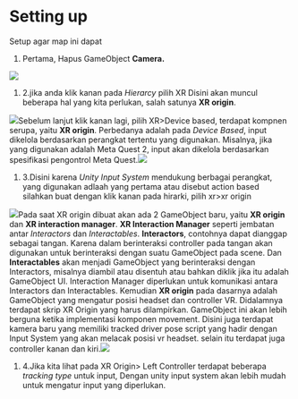 # Setting up

Setup agar map ini dapat

1. Pertama, Hapus GameObject **Camera.**

![](https://files.gitbook.com/v0/b/gitbook-x-prod.appspot.com/o/spaces%2FaqmFisaJr4K91KrM0Nhv%2Fuploads%2Fcj645zrYZbGqEwO8SiBQ%2Fimage.png?alt=media\&token=66e0e133-00d9-4d6f-adf3-ec6d07d9807f)

1. 2.jika anda klik kanan pada _Hierarcy_ pilih XR Disini akan muncul beberapa hal yang kita perlukan, salah satunya **XR origin**.

![](https://files.gitbook.com/v0/b/gitbook-x-prod.appspot.com/o/spaces%2FaqmFisaJr4K91KrM0Nhv%2Fuploads%2F0FHbbQ52u9dYysrZe7Es%2Fimage.png?alt=media\&token=ba942b17-6367-453a-a991-1de0f260290f)Sebelum lanjut klik kanan lagi, pilih XR>Device based, terdapat kompnen serupa, yaitu **XR origin**. Perbedanya adalah pada _Device Based_, input dikelola berdasarkan perangkat tertentu yang digunakan. Misalnya, jika yang digunakan adalah Meta Quest 2, input akan dikelola berdasarkan spesifikasi pengontrol Meta Quest.![](https://files.gitbook.com/v0/b/gitbook-x-prod.appspot.com/o/spaces%2FaqmFisaJr4K91KrM0Nhv%2Fuploads%2F1NMPigrRjZRK9TLQEWI7%2Fimage.png?alt=media\&token=09f8596c-6e5a-4830-a02d-33c4775d05d5)

1. 3.Disini karena _Unity Input System_ mendukung berbagai perangkat, yang digunakan adlaah yang pertama atau disebut action based silahkan buat dengan klik kanan pada hirarki, pilih xr>xr origin

![](https://files.gitbook.com/v0/b/gitbook-x-prod.appspot.com/o/spaces%2FaqmFisaJr4K91KrM0Nhv%2Fuploads%2FKoqEgxB8rLqyKwdvZyvv%2Fimage.png?alt=media\&token=b70ab107-16a4-44a5-9227-a49aeb4a8d11)Pada saat XR origin dibuat akan ada 2 GameObject baru, yaitu **XR origin** dan **XR interaction manager**. **XR Interaction Manager** seperti jembatan antar _Interactors_ dan _Interactables_. **Interactors**, contohnya dapat dianggap sebagai tangan. Karena dalam berinteraksi controller pada tangan akan digunakan untuk berinteraksi dengan suatu GameObject pada scene. Dan **Interactables** akan menjadi GameObject yang berinteraksi dengan Interactors, misalnya diambil atau disentuh atau bahkan diklik jika itu adalah GameObject UI. Interaction Manager diperlukan untuk komunikasi antara Interactors dan Interactables. Kemudian **XR origin** pada dasarnya adalah GameObject yang mengatur posisi headset dan controller VR. Didalamnya terdapat skrip XR Origin yang harus dilampirkan. GameObject ini akan lebih berguna ketika implementasi komponen movement. Disini juga terdapat kamera baru yang memiliki tracked driver pose script yang hadir dengan Input System yang akan melacak posisi vr headset. selain itu terdapat juga controller kanan dan kiri.![](https://files.gitbook.com/v0/b/gitbook-x-prod.appspot.com/o/spaces%2FaqmFisaJr4K91KrM0Nhv%2Fuploads%2FZWDDqVw0LwOXVGrVlHAY%2Fimage.png?alt=media\&token=a0ba0374-af24-4698-9086-5e70cc466572)

1. 4.Jika kita lihat pada XR Origin> Left Controller terdapat beberapa _tracking type_ untuk input, Dengan unity input system akan lebih mudah untuk mengatur input yang diperlukan.

